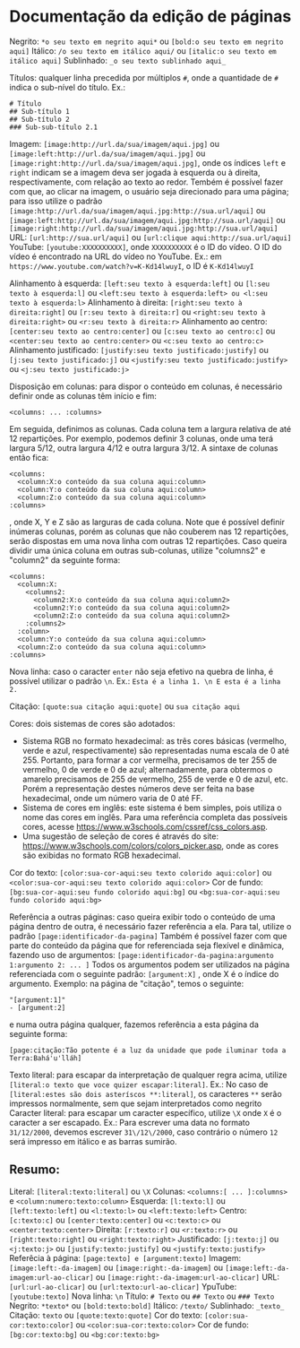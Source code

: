 # Documentação da edição de páginas

Negrito: `*o seu texto em negrito aqui*` ou `[bold:o seu texto em negrito aqui]`
Itálico: `/o seu texto em itálico aqui/` ou `[italic:o seu texto em itálico aqui]`
Sublinhado: `_o seu texto sublinhado aqui_`

Títulos: qualquer linha precedida por múltiplos `#`, onde a quantidade de `#` indica o sub-nível do título. Ex.:

    # Título
    ## Sub-título 1
    ## Sub-título 2
    ### Sub-sub-título 2.1

Imagem: `[image:http://url.da/sua/imagem/aqui.jpg]` ou `[image:left:http://url.da/sua/imagem/aqui.jpg]` ou `[image:right:http://url.da/sua/imagem/aqui.jpg]`, onde os índices `left` e `right` indicam se a imagem deva ser jogada à esquerda ou à direita, respectivamente, com relação ao texto ao redor. Tembém é possível fazer com que, ao clicar na imagem, o usuário seja direcionado para uma página; para isso utilize o padrão `[image:http://url.da/sua/imagem/aqui.jpg:http://sua.url/aqui]` ou `[image:left:http://url.da/sua/imagem/aqui.jpg:http://sua.url/aqui]` ou `[image:right:http://url.da/sua/imagem/aqui.jpg:http://sua.url/aqui]`
URL: `[url:http://sua.url/aqui]` ou `[url:clique aqui:http://sua.url/aqui]`
YouTube: `[youtube:XXXXXXXXXX]`, onde `XXXXXXXXXX` é o ID do vídeo. O ID do vídeo é encontrado na URL do vídeo no YouTube. Ex.: em `https://www.youtube.com/watch?v=K-Kd14lwuyI`, o ID é `K-Kd14lwuyI`

Alinhamento à esquerda: `[left:seu texto à esquerda:left]` ou `[l:seu texto à esquerda:l]` ou `<left:seu texto à esquerda:left> ou <l:seu texto à esquerda:l>`
Alinhamento à direita: `[right:seu texto à direita:right]` ou `[r:seu texto à direita:r]` ou `<right:seu texto à direita:right>` ou `<r:seu texto à direita:r>`
Alinhamento ao centro: `[center:seu texto ao centro:center]` ou `[c:seu texto ao centro:c]` ou `<center:seu texto ao centro:center>` ou `<c:seu texto ao centro:c>`
Alinhamento justificado: `[justify:seu texto justificado:justify]` ou `[j:seu texto justificado:j]` ou `<justify:seu texto justificado:justify>` ou `<j:seu texto justificado:j>`

Disposição em colunas: para dispor o conteúdo em colunas, é necessário definir onde as colunas têm início e fim:

    <columns: ... :columns>

Em seguida, definimos as colunas. Cada coluna tem a largura relativa de até 12 repartições. Por exemplo, podemos definir 3 colunas, onde uma terá largura 5/12, outra largura 4/12 e outra largura 3/12. A sintaxe de colunas então fica:

    <columns:
      <column:X:o conteúdo da sua coluna aqui:column>
      <column:Y:o conteúdo da sua coluna aqui:column>
      <column:Z:o conteúdo da sua coluna aqui:column>
    :columns>

, onde X, Y e Z são as larguras de cada coluna. Note que é possível definir inúmeras colunas, porém as colunas que não couberem nas 12 repartições, serão dispostas em uma nova linha com outras 12 repartições. Caso queira dividir uma única coluna em outras sub-colunas, utilize "columns2" e "column2" da seguinte forma:

    <columns:
      <column:X:
        <columns2:
          <column2:X:o conteúdo da sua coluna aqui:column2>
          <column2:Y:o conteúdo da sua coluna aqui:column2>
          <column2:Z:o conteúdo da sua coluna aqui:column2>
        :columns2>
      :column>
      <column:Y:o conteúdo da sua coluna aqui:column>
      <column:Z:o conteúdo da sua coluna aqui:column>
    :columns>

Nova linha: caso o caracter `enter` não seja efetivo na quebra de linha, é possível utilizar o padrão `\n`. Ex.: `Esta é a linha 1. \n E esta é a linha 2.`

Citação: `[quote:sua citação aqui:quote]` ou `sua citação aqui`

Cores: dois sistemas de cores são adotados:
  - Sistema RGB no formato hexadecimal: as três cores básicas (vermelho, verde e azul, respectivamente) são representadas numa escala de 0 até 255. Portanto, para formar a cor vermelha, precisamos de ter 255 de vermelho, 0 de verde e 0 de azul; alternadamente, para obtermos o amarelo precisamos de 255 de vermelho, 255 de verde e 0 de azul, etc. Porém a representação destes números deve ser feita na base hexadecimal, onde um número varia de 0 até FF.
  - Sistema de cores em inglês: este sistema é bem simples, pois utiliza o nome das cores em inglês. Para uma referência completa das possíveis cores, acesse https://www.w3schools.com/cssref/css_colors.asp.
  - Uma sugestão de seleção de cores é através do site: https://www.w3schools.com/colors/colors_picker.asp, onde as cores são exibidas no formato RGB hexadecimal.

Cor do texto: `[color:sua-cor-aqui:seu texto colorido aqui:color]` ou `<color:sua-cor-aqui:seu texto colorido aqui:color>`
Cor de fundo: `[bg:sua-cor-aqui:seu fundo colorido aqui:bg]` ou `<bg:sua-cor-aqui:seu fundo colorido aqui:bg>`

Referência a outras páginas: caso queira exibir todo o conteúdo de uma página dentro de outra, é necessário fazer referência a ela. Para tal, utilize o padrão `[page:identificador-da-pagina]`
Também é possível fazer com que parte do conteúdo da página que for referenciada seja flexível e dinâmica, fazendo uso de argumentos: `[page:identificador-da-pagina:argumento 1:argumento 2: ... ]`
Todos os argumentos podem ser utilizados na página referenciada com o seguinte padrão: `[argument:X]`
, onde X é o índice do argumento. Exemplo: na página de "citação", temos o seguinte:

    "[argument:1]"
    - [argument:2]

e numa outra página qualquer, fazemos referência a esta página da seguinte forma:

    [page:citação:Tão potente é a luz da unidade que pode iluminar toda a  Terra:Bahá'u'lláh]

Texto literal: para escapar da interpretação de qualquer regra acima, utilize `[literal:o texto que voce quizer escapar:literal]`. Ex.: No caso de `[literal:estes são dois asteríscos **:literal]`, os caracteres `**` serão impressos normalmente, sem que sejam interpretados como negrito
Caracter literal: para escapar um caracter específico, utilize `\X` onde `X` é o caracter a ser escapado. Ex.: Para escrever uma data no formato `31/12/2000`, devemos escrever `31\/12\/2000`, caso contrário o número `12` será impresso em itálico e as barras sumirão.

## Resumo:

Literal: `[literal:texto:literal]` ou `\X`
Colunas: `<columns:[ ... ]:columns>` e `<column:numero:texto:column>`
Esquerda: `[l:texto:l]` ou `[left:texto:left]` ou `<l:texto:l>` ou `<left:texto:left>`
Centro: `[c:texto:c]` ou `[center:texto:center]` ou `<c:texto:c>` ou `<center:texto:center>`
Direita: `[r:texto:r]` ou `<r:texto:r>` ou `[right:texto:right]` ou `<right:texto:right>`
Justificado: `[j:texto:j]` ou `<j:texto:j>` ou `[justify:texto:justify]` ou `<justify:texto:justify>`
Referêcia à página: `[page:texto] e [argument:texto]`
Imagem: `[image:left:-da-imagem]` ou `[image:right:-da-imagem]` ou `[image:left:-da-imagem:url-ao-clicar]` ou `[image:right:-da-imagem:url-ao-clicar]`
URL: `[url:url-ao-clicar]` ou `[url:texto:url-ao-clicar]`
YpuTube: `[youtube:texto]`
Nova linha: `\n`
Título: `# Texto` ou `## Texto` ou `### Texto`
Negrito: `*texto*` ou `[bold:texto:bold]`
Itálico: `/texto/`
Sublinhado: `_texto_`
Citação: `texto` ou `[quote:texto:quote]`
Cor do texto: `[color:sua-cor:texto:color]` ou `<color:sua-cor:texto:color>`
Cor de fundo: `[bg:cor:texto:bg]` ou `<bg:cor:texto:bg>`
